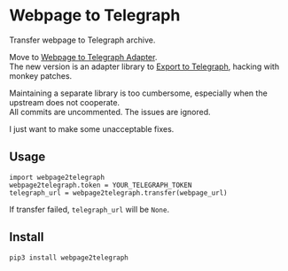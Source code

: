 # Webpage to Telegraph

Transfer webpage to Telegraph archive.

Move to [Webpage to Telegraph Adapter](https://github.com/NullPointerMaker/webpage2telegraph.adapter).  
The new version is an adapter library to [Export to Telegraph](https://github.com/gaoyunzhi/export_to_telegraph), hacking with monkey patches.

Maintaining a separate library is too cumbersome, especially when the upstream does not cooperate.  
All commits are uncommented. The issues are ignored.

I just want to make some unacceptable fixes.

## Usage

```
import webpage2telegraph
webpage2telegraph.token = YOUR_TELEGRAPH_TOKEN
telegraph_url = webpage2telegraph.transfer(webpage_url)
```

If transfer failed, `telegraph_url` will be `None`.

## Install

`pip3 install webpage2telegraph`
